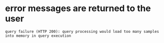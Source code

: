 # error messages are returned to the user

    query failure (HTTP 200): query processing would load too many samples into memory in query execution

